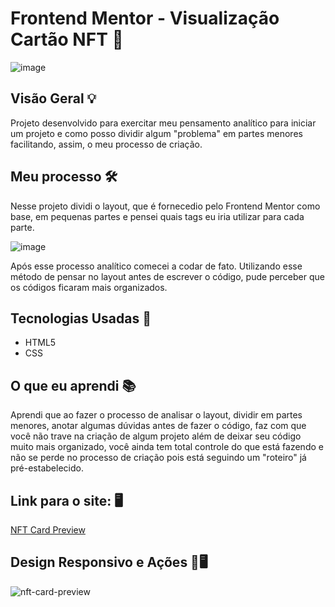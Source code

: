 # Frontend Mentor - Visualização Cartão NFT 📱

![image](https://github.com/Madu-Guimaraes/nft-card-preview/assets/146151781/64f3105c-7f37-4220-b293-b413db39ca2c)

## Visão Geral 💡
Projeto desenvolvido para exercitar meu pensamento analítico para iniciar um projeto e como posso dividir algum "problema" em partes menores facilitando, assim, o meu processo de criação.

## Meu processo 🛠️
Nesse projeto dividi o layout, que é fornecedio pelo Frontend Mentor como base, em pequenas partes e pensei quais tags eu iria utilizar para cada parte.

![image](https://github.com/Madu-Guimaraes/nft-card-preview/assets/146151781/fe665464-2ee9-493f-88bc-099cf7ed489b)

Após esse processo analítico comecei a codar de fato. Utilizando esse método de pensar no layout antes de escrever o código, pude perceber que os códigos ficaram mais organizados.

## Tecnologias Usadas 📌

- HTML5
- CSS

## O que eu aprendi 📚

Aprendi que ao fazer o processo de analisar o layout, dividir em partes menores, anotar algumas dúvidas antes de fazer o código, faz com que você não trave na criação de algum projeto
além de deixar seu código muito mais organizado, você ainda tem total controle do que está fazendo e não se perde no processo de criação pois está seguindo um "roteiro" já pré-estabelecido.

## Link para o site: 🖥️

[NFT Card Preview](https://madu-guimaraes.github.io/nft-card-preview/)

## Design Responsivo e Ações 📱🖥️

![nft-card-preview](https://github.com/Madu-Guimaraes/nft-card-preview/assets/146151781/cd166ff5-5b43-4de4-aef7-637021443bdf)
